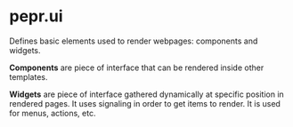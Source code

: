 # pepr.ui

Defines basic elements used to render webpages: components and widgets.

**Components** are piece of interface that can be rendered inside other templates.

**Widgets** are piece of interface gathered dynamically at specific position in rendered
pages. It uses signaling in order to get items to render. It is used for menus, actions, etc.



